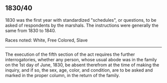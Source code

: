 
1830/40
------

1830 was the first year with standardized "schedules", or questions, to be asked of respondents by the marshals. The instructions were generally the same from 1830 to 1840. 

Races noted: White, Free Colored, Slave

------

The execution of the fifth section of the act requires the further interrogatories, whether any person, whose usual abode was in the family on the 1st day of June, 1830, be absent therefrom at the time of making the inquiry, and if so, the sex, age, color, and condition, are to be asked and marked in the proper column, in the return of the family.